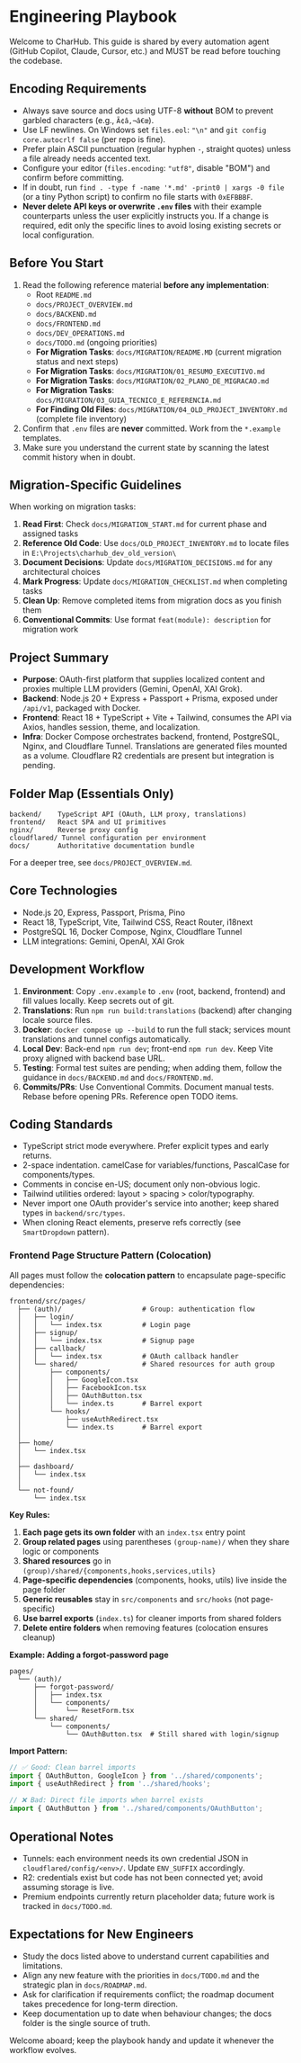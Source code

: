 # Engineering Playbook

Welcome to CharHub. This guide is shared by every automation agent (GitHub Copilot, Claude, Cursor, etc.) and MUST be read before touching the codebase.

## Encoding Requirements

- Always save source and docs using UTF-8 **without** BOM to prevent garbled characters (e.g., `Ã¢â‚¬â€œ`).
- Use LF newlines. On Windows set `files.eol`: `"\n"` and `git config core.autocrlf false` (per repo is fine).
- Prefer plain ASCII punctuation (regular hyphen `-`, straight quotes) unless a file already needs accented text.
- Configure your editor (`files.encoding`: `"utf8"`, disable "BOM") and confirm before committing.
- If in doubt, run `find . -type f -name '*.md' -print0 | xargs -0 file` (or a tiny Python script) to confirm no file starts with `0xEFBBBF`.
- **Never delete API keys or overwrite `.env` files** with their example counterparts unless the user explicitly instructs you. If a change is required, edit only the specific lines to avoid losing existing secrets or local configuration.

## Before You Start

1. Read the following reference material **before any implementation**:
   - Root `README.md`
   - `docs/PROJECT_OVERVIEW.md`
   - `docs/BACKEND.md`
   - `docs/FRONTEND.md`
   - `docs/DEV_OPERATIONS.md`
   - `docs/TODO.md` (ongoing priorities)
   - **For Migration Tasks**: `docs/MIGRATION/README.MD` (current migration status and next steps)
   - **For Migration Tasks**: `docs/MIGRATION/01_RESUMO_EXECUTIVO.md`
   - **For Migration Tasks**: `docs/MIGRATION/02_PLANO_DE_MIGRACAO.md`
   - **For Migration Tasks**: `docs/MIGRATION/03_GUIA_TECNICO_E_REFERENCIA.md`
   - **For Finding Old Files**: `docs/MIGRATION/04_OLD_PROJECT_INVENTORY.md` (complete file inventory)
2. Confirm that `.env` files are **never** committed. Work from the `*.example` templates.
3. Make sure you understand the current state by scanning the latest commit history when in doubt.

## Migration-Specific Guidelines

When working on migration tasks:

1. **Read First**: Check `docs/MIGRATION_START.md` for current phase and assigned tasks
2. **Reference Old Code**: Use `docs/OLD_PROJECT_INVENTORY.md` to locate files in `E:\Projects\charhub_dev_old_version\`
3. **Document Decisions**: Update `docs/MIGRATION_DECISIONS.md` for any architectural choices
4. **Mark Progress**: Update `docs/MIGRATION_CHECKLIST.md` when completing tasks
5. **Clean Up**: Remove completed items from migration docs as you finish them
6. **Conventional Commits**: Use format `feat(module): description` for migration work

## Project Summary

- **Purpose**: OAuth-first platform that supplies localized content and proxies multiple LLM providers (Gemini, OpenAI, XAI Grok).
- **Backend**: Node.js 20 + Express + Passport + Prisma, exposed under `/api/v1`, packaged with Docker.
- **Frontend**: React 18 + TypeScript + Vite + Tailwind, consumes the API via Axios, handles session, theme, and localization.
- **Infra**: Docker Compose orchestrates backend, frontend, PostgreSQL, Nginx, and Cloudflare Tunnel. Translations are generated files mounted as a volume. Cloudflare R2 credentials are present but integration is pending.

## Folder Map (Essentials Only)

```
backend/    TypeScript API (OAuth, LLM proxy, translations)
frontend/   React SPA and UI primitives
nginx/      Reverse proxy config
cloudflared/ Tunnel configuration per environment
docs/       Authoritative documentation bundle
```

For a deeper tree, see `docs/PROJECT_OVERVIEW.md`.

## Core Technologies

- Node.js 20, Express, Passport, Prisma, Pino
- React 18, TypeScript, Vite, Tailwind CSS, React Router, i18next
- PostgreSQL 16, Docker Compose, Nginx, Cloudflare Tunnel
- LLM integrations: Gemini, OpenAI, XAI Grok

## Development Workflow

1. **Environment**: Copy `.env.example` to `.env` (root, backend, frontend) and fill values locally. Keep secrets out of git.
2. **Translations**: Run `npm run build:translations` (backend) after changing locale source files.
3. **Docker**: `docker compose up --build` to run the full stack; services mount translations and tunnel configs automatically.
4. **Local Dev**: Back-end `npm run dev`; front-end `npm run dev`. Keep Vite proxy aligned with backend base URL.
5. **Testing**: Formal test suites are pending; when adding them, follow the guidance in `docs/BACKEND.md` and `docs/FRONTEND.md`.
6. **Commits/PRs**: Use Conventional Commits. Document manual tests. Rebase before opening PRs. Reference open TODO items.

## Coding Standards

- TypeScript strict mode everywhere. Prefer explicit types and early returns.
- 2-space indentation. camelCase for variables/functions, PascalCase for components/types.
- Comments in concise en-US; document only non-obvious logic.
- Tailwind utilities ordered: layout > spacing > color/typography.
- Never import one OAuth provider's service into another; keep shared types in `backend/src/types`.
- When cloning React elements, preserve refs correctly (see `SmartDropdown` pattern).

### Frontend Page Structure Pattern (Colocation)

All pages must follow the **colocation pattern** to encapsulate page-specific dependencies:

```
frontend/src/pages/
  ├── (auth)/                    # Group: authentication flow
  │   ├── login/
  │   │   └── index.tsx          # Login page
  │   ├── signup/
  │   │   └── index.tsx          # Signup page
  │   ├── callback/
  │   │   └── index.tsx          # OAuth callback handler
  │   └── shared/                # Shared resources for auth group
  │       ├── components/
  │       │   ├── GoogleIcon.tsx
  │       │   ├── FacebookIcon.tsx
  │       │   ├── OAuthButton.tsx
  │       │   └── index.ts       # Barrel export
  │       └── hooks/
  │           ├── useAuthRedirect.tsx
  │           └── index.ts       # Barrel export
  │
  ├── home/
  │   └── index.tsx
  │
  ├── dashboard/
  │   └── index.tsx
  │
  └── not-found/
      └── index.tsx
```

**Key Rules:**
1. **Each page gets its own folder** with an `index.tsx` entry point
2. **Group related pages** using parentheses `(group-name)/` when they share logic or components
3. **Shared resources** go in `(group)/shared/{components,hooks,services,utils}`
4. **Page-specific dependencies** (components, hooks, utils) live inside the page folder
5. **Generic reusables** stay in `src/components` and `src/hooks` (not page-specific)
6. **Use barrel exports** (`index.ts`) for cleaner imports from shared folders
7. **Delete entire folders** when removing features (colocation ensures cleanup)

**Example: Adding a forgot-password page**
```
pages/
  └── (auth)/
      ├── forgot-password/
      │   ├── index.tsx
      │   └── components/
      │       └── ResetForm.tsx
      └── shared/
          └── components/
              └── OAuthButton.tsx  # Still shared with login/signup
```

**Import Pattern:**
```typescript
// ✅ Good: Clean barrel imports
import { OAuthButton, GoogleIcon } from '../shared/components';
import { useAuthRedirect } from '../shared/hooks';

// ❌ Bad: Direct file imports when barrel exists
import { OAuthButton } from '../shared/components/OAuthButton';
```

## Operational Notes

- Tunnels: each environment needs its own credential JSON in `cloudflared/config/<env>/`. Update `ENV_SUFFIX` accordingly.
- R2: credentials exist but code has not been connected yet; avoid assuming storage is live.
- Premium endpoints currently return placeholder data; future work is tracked in `docs/TODO.md`.

## Expectations for New Engineers

- Study the docs listed above to understand current capabilities and limitations.
- Align any new feature with the priorities in `docs/TODO.md` and the strategic plan in `docs/ROADMAP.md`.
- Ask for clarification if requirements conflict; the roadmap document takes precedence for long-term direction.
- Keep documentation up to date when behaviour changes; the docs folder is the single source of truth.

Welcome aboard; keep the playbook handy and update it whenever the workflow evolves.